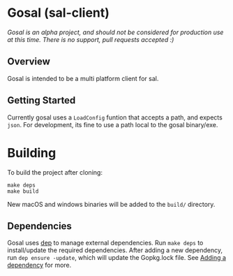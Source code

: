 # Gosal (sal-client)

*Gosal is an alpha project, and should not be considered for production use at this time.  There is no support, pull requests accepted :)*

## Overview

Gosal is intended to be a multi platform client for sal.

## Getting Started

Currently gosal uses a `LoadConfig` funtion that accepts a path, and expects `json`.  For development, its fine to use a path local to the gosal binary/exe.

# Building

To build the project after cloning:

```
make deps
make build
```

New macOS and windows binaries will be added to the `build/` directory.

## Dependencies

Gosal uses [dep](https://github.com/golang/dep#current-status) to manage external dependencies. Run `make deps` to install/update the required dependencies. 
After adding a new dependency, run `dep ensure -update`, which will update the Gopkg.lock file. See [Adding a dependency](https://github.com/golang/dep#adding-a-dependency) for more.
